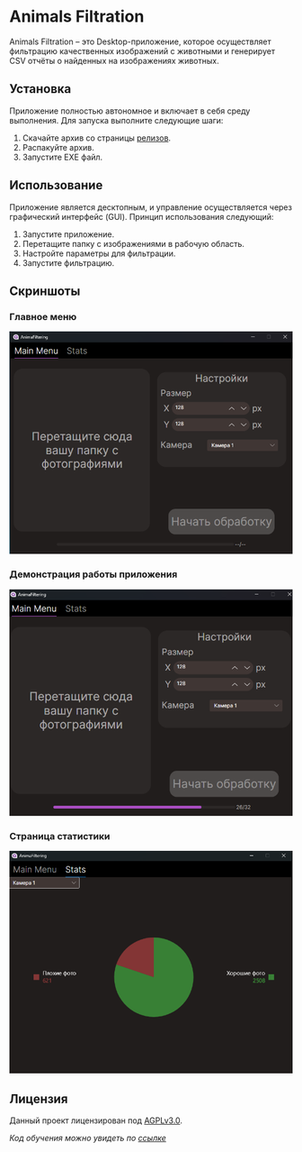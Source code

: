 # Animals Filtration

Animals Filtration – это Desktop-приложение, которое осуществляет фильтрацию качественных изображений с животными и генерирует CSV отчёты о найденных на изображениях животных.

## Установка

Приложение полностью автономное и включает в себя среду выполнения. Для запуска выполните следующие шаги:

1. Скачайте архив со страницы [релизов](https://github.com/MIDIFrogs/AnimalsFiltration/releases).
2. Распакуйте архив.
3. Запустите EXE файл.

## Использование

Приложение является десктопным, и управление осуществляется через графический интерфейс (GUI). Принцип использования следующий:

1. Запустите приложение.
2. Перетащите папку с изображениями в рабочую область.
3. Настройте параметры для фильтрации.
4. Запустите фильтрацию.

## Скриншоты

### Главное меню
![Главное меню](resources/main-menu.png)

### Демонстрация работы приложения
![Демонстрация работы](resources/progress.png)

### Страница статистики
![Страница статистики](resources/stats.png)

## Лицензия

Данный проект лицензирован под [AGPLv3.0](LICENSE).

*Код обучения можно увидеть по [ссылке](https://www.kaggle.com/code/ioexcept10n/notebooka01d4d7352)*
